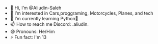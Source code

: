 - 👋 Hi, I’m @Aliudin-Saleh
- 👀 I’m interested in Cars,proggraming, Motorcycles, Planes, and tech
- 🌱 I’m currently learning Python🐍
- 📫 How to reach me Discord: .aliudin.
- 😄 Pronouns: He/Him
- ⚡ Fun fact: I'm 13

<!---
Aliudin-Saleh/Aliudin-Saleh is a ✨ special ✨ repository because its `README.md` (this file) appears on your GitHub profile.
You can click the Preview link to take a look at your changes.
--->
